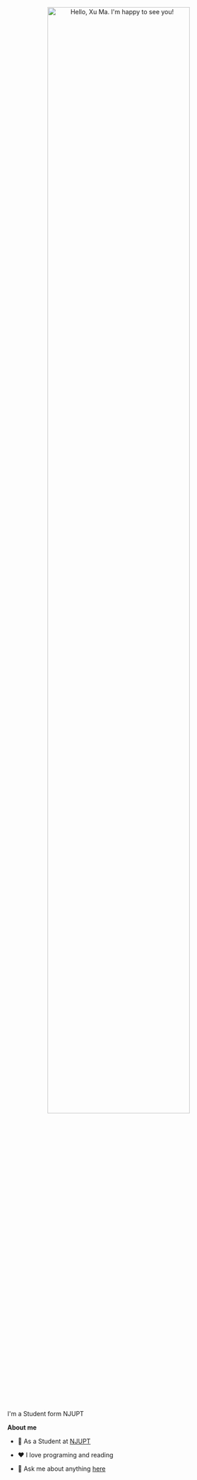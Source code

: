 <p align="center"><a href="https://mx-pai.github.io"><img width="80%" alt="Hello, Xu Ma. I'm happy to see you!" src="./assets/readme.png" /></a></p>

<br />

I'm a Student form NJUPT

**About me**

- 💼 As a Student at [NJUPT](https://www.njupt.edu.cn)

- ❤️ I love programing and reading

- 💬 Ask me about anything [here](https://github.com/mx-pai/mx-pai/issues)

<!--
**mx-pai/mx-pai** is a ✨ _special_ ✨ repository because its `README.md` (this file) appears on your GitHub profile.

Here are some ideas to get you started:

- 🔭 I’m currently working on ...
- 🌱 I’m currently learning ...
- 👯 I’m looking to collaborate on ...
- 🤔 I’m looking for help with ...
- 💬 Ask me about ...
- 📫 How to reach me: ...
- 😄 Pronouns: ...
- ⚡ Fun fact: ...
-->

